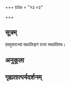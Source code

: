 +++
title = "१३ ०३"

+++
## सूत्रम्
एवमुत्तराभ्यां यथालिङ्गं राजा स्थपतिश्च।
## अनुकूला

## गृह्यतात्पर्यदर्शनम्

